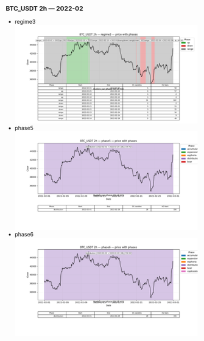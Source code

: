 ### BTC_USDT 2h — 2022-02

- regime3
![BTC_USDT_2h_regime3_2022-02_phase_price.png](outputs/fourier/phase_monthly/BTC_USDT/2h/2022/2022-02/BTC_USDT_2h_regime3_2022-02_phase_price.png)
- phase5
![BTC_USDT_2h_phase5_2022-02_phase_price.png](outputs/fourier/phase_monthly/BTC_USDT/2h/2022/2022-02/BTC_USDT_2h_phase5_2022-02_phase_price.png)
- phase6
![BTC_USDT_2h_phase6_2022-02_phase_price.png](outputs/fourier/phase_monthly/BTC_USDT/2h/2022/2022-02/BTC_USDT_2h_phase6_2022-02_phase_price.png)